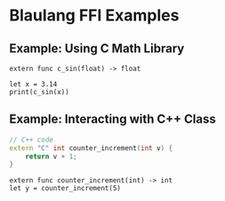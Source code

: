 # Blaulang FFI Examples

## Example: Using C Math Library
```bll
extern func c_sin(float) -> float

let x = 3.14
print(c_sin(x))
```

## Example: Interacting with C++ Class
```cpp
// C++ code
extern "C" int counter_increment(int v) {
    return v + 1;
}
```

```bll
extern func counter_increment(int) -> int
let y = counter_increment(5)
```

